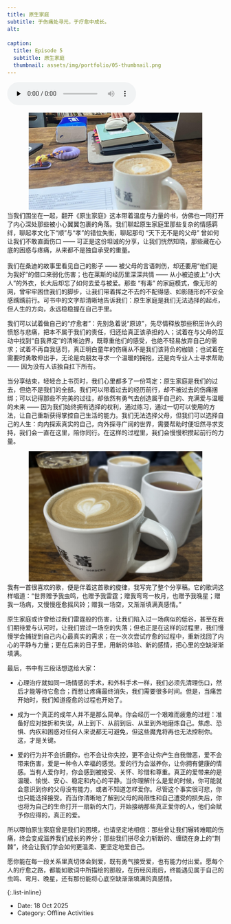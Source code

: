 ```yaml
---
title: 原生家庭
subtitle: 于伤痛处寻光，于疗愈中成长。
alt: 

caption:
  title: Episode 5
  subtitle: 原生家庭
  thumbnail: assets/img/portfolio/05-thumbnail.png
---
```


<audio src="assets/audio/portfolio/王菲-世界赠予我的.mp3" preload="none" controls loop></audio>

<div style="text-align: center;">
  <img src="assets/img/portfolio/05-content-01.jpg" alt="" style="max-width: 80%; height: auto;">
</div>
当我们围坐在一起，翻开《原生家庭》这本带着温度与力量的书，仿佛也一同打开了内心深处那些被小心翼翼包裹的角落。我们聊起原生家庭里那些复杂的情感羁绊，聊起孝文化下“顺”与“孝”的错位失衡，聊起那句 “天下无不是的父母” 曾如何让我们不敢直面伤口 —— 可正是这份坦诚的分享，让我们恍然知晓，那些藏在心底的困惑与疼痛，从来都不是独自承受的重量。

<div style="text-align: center;">
  <img src="assets/img/portfolio/05-content-02.jpg" alt="" style="max-width: 80%; height: auto;">
</div>
我们在桑迪的故事里看见自己的影子 —— 被父母的言语刺伤，却还要用“他们是为我好”的借口来弱化伤害；也在莱斯的经历里深深共情 —— 从小被迫披上“小大人”的外衣，长大后却忘了如何去爱与被爱。那些 “有毒” 的家庭模式，像无形的网，曾牢牢困住我们的脚步，让我们带着挥之不去的不配得感、如影随形的不安全感踽踽前行。可书中的文字却清晰地告诉我们：原生家庭是我们无法选择的起点，但人生的方向，永远稳稳握在自己手里。

我们可以试着做自己的“疗愈者”：先别急着说“原谅”，先尽情释放那些积压许久的愤怒与悲痛，把本不属于我们的责任，归还给真正该承担的人；试着在与父母的互动中找到“自我界定”的清晰边界，既尊重他们的感受，也绝不轻易放弃自己的需求；试着不再自我惩罚，真正明白童年的伤痛从不是我们该背负的枷锁；也试着在需要时勇敢伸出手，无论是向朋友寻求一个温暖的拥抱，还是向专业人士寻求帮助 —— 因为没有人该独自扛下所有。

当分享结束，轻轻合上书页时，我们心里都多了一份笃定：原生家庭是我们的过去，但绝不是我们的全部。我们可以带着过去的经历前行，却不被过去的伤痛捆绑；可以记得那些不完美的过往，却依然有勇气去创造属于自己的、充满爱与温暖的未来 —— 因为我们始终拥有选择的权利，通过练习，通过一切可以使用的方法，让自己重新获得掌控自己生活的能力。我们无法选择父母，但我们可以选择自己的人生：向内探索真实的自己，向外探寻广阔的世界，需要帮助时便坦然寻求支持，我们会一直在这里，陪你同行。在这样的过程里，我们会慢慢积攒起前行的力量。 

<div style="text-align: center;">
  <img src="assets/img/portfolio/05-content-03.jpg" alt="" style="max-width: 80%; height: auto;">
</div>
我有一首很喜欢的歌，便是伴着这首歌的旋律，我写完了整个分享稿。它的歌词这样唱道：“世界赠予我虫鸣，也赠予我雷霆；赠我弯弯一枚月，也赠予我晚星；赠我一场病，又慢慢痊愈摇风铃；赠我一场空，又渐渐填满真感情。”  

原生家庭或许曾给过我们雷霆般的伤害，让我们陷入过一场病似的低谷，甚至在我们期待爱与认可时，让我们尝过一场空的失落；但也正是在这样的过程里，我们慢慢学会捕捉到自己内心最真实的需求；在一次次尝试疗愈的过程中，重新找回了内心的平静与力量；更在后来的日子里，用新的体验、新的感情，把心里的空缺渐渐填满。​

最后，书中有三段话想送给大家：
- 心理治疗就如同一场情感的手术，和外科手术一样，我们必须先清理伤口，然后才能等待它愈合；而想让疼痛最终消失，我们需要很多时间。但是，当痛苦开始时，我们知道痊愈的过程也开始了。

- 成为一个真正的成年人并不是那么简单。你会经历一个艰难而疲惫的过程：准备好应对挫折和失误，从上到下、从前到后、从里到外地磨炼自己。焦虑、恐惧、内疚和困惑对任何人来说都无可避免，但这些魔鬼将再也无法控制你。这，才是关键。

- 爱的行为并不会折磨你，也不会让你失控，更不会让你产生自我憎恶，爱不会带来伤害，爱是一种令人幸福的感觉。爱的行为会滋养你，让你拥有健康的情感。当有人爱你时，你会感到被接受、关怀、珍惜和尊重。真正的爱带来的是温暖、愉悦、安心、稳定和内心的平静。当你理解什么是爱的时候，你可能就会意识到你的父母没有能力，或者不知道怎样爱你。尽管这个事实很可悲，你也只能选择接受。而当你清晰地了解到父母的局限性和自己遭受的损失后，你也将为自己的生命打开一扇新的大门，开始接纳那些真正爱你的人，他们会赋予你应得的，真正的爱。

所以哪怕原生家庭曾是我们的困境，也请坚定地相信：那些曾让我们辗转难眠的伤痛，终会变成滋养我们成长的养分；那些我们拼尽全力斩断的、缠绕在身上的“荆棘”，终会让我们学会如何更温柔、更坚定地爱自己。

愿你能在每一段关系里真切体会到爱，既有勇气接受爱，也有能力付出爱。愿每个人的疗愈之路，都能如歌词中所描绘的那般，在历经风雨后，终能遇见属于自己的虫鸣、弯月、晚星，还有那份能将心底空缺渐渐填满的真感情。

{:.list-inline}
- Date: 18 Oct 2025
- Category: Offline Activities
